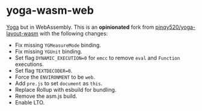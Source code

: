 # yoga-wasm-web

[Yoga](https://github.com/facebook/yoga) but in WebAssembly. This is an **opinionated** fork from [pinqy520/yoga-layout-wasm](https://github.com/pinqy520/yoga-layout-wasm) with the following changes:

- Fix missing `YGMeasureMode` binding.
- Fix missing `YGUnit` binding.
- Set flag `DYNAMIC_EXECUTION=0` for `emcc` to remove `eval` and `Function` executions.
- Set flag `TEXTDECODER=0`.
- Force the `ENVIRONMENT` to be `web`.
- Add `pre.js` to set `document` as `this`.
- Replace Rollup with esbuild for bundling.
- Remove the asm.js build.
- Enable LTO.
